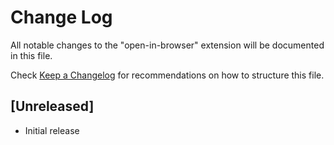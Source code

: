 # Change Log
All notable changes to the "open-in-browser" extension will be documented in this file.

Check [Keep a Changelog](http://keepachangelog.com/) for recommendations on how to structure this file.

## [Unreleased]
- Initial release